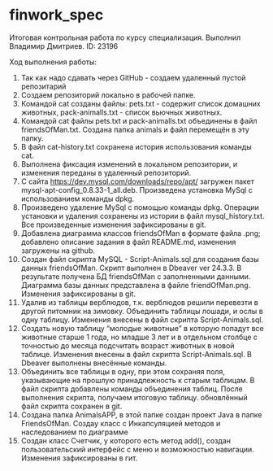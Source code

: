 # finwork_spec
Итоговая контрольная работа по курсу специализация. Выполнил Владимир Дмитриев. ID: 23196

Ход выполнения работы:

1. Так как надо сдавать через GitHub - создаем удаленный пустой репозитарий
2. Создаем репозиторий локально в рабочей папке.
3. Командой cat созданы файлы: pets.txt - содержит список домашних животных, pack-animalls.txt - список вьючных животных.
4. Командой cat файлы pets.txt и pack-animalls.txt объединены в файл friendsOfMan.txt. Создана папка animals и файл перемещён в эту папку.
5. В файл cat-history.txt сохранена история использования команды cat.
6. Выполнена фиксация изменений в локальном репозитории, и изменения переданы в удаленный репозиторий.
7. С сайта https://dev.mysql.com/downloads/repo/apt/ загружен пакет mysql-apt-config_0.8.33-1_all.deb. Произведена установка MySql с использованием команды dpkg.
8. Произведено удаление MySql с помощью команды dpkg. Операции установки и удаления сохранены из истории в файл mysql_history.txt. Все произведенные изменения зафиксированы в git.
9. Добавлена диаграмма классов friendsOfMan в формате файла .png; добавлено описание задания в файл README.md, изменения загружены на github.
10. Создан файл скрипта MySQL - Script-Animals.sql для создания базы данных friendsOfMan. Скрипт выполнен в Dbeaver ver 24.3.3. В результате получена БД friendsOfMan с заполненными данными. Диаграмма базы данных представлена в файле friendOfMan.png. Изменения зафиксированы в git.
11. Удалив из таблицы верблюдов, т.к. верблюдов решили перевезти в другой питомник на зимовку. Объединить таблицы лошади, и ослы в одну таблицу. Изменения внесены в файл скрипта Script-Animals.sql.
12. Создать новую таблицу “молодые животные” в которую попадут все животные старше 1 года, но младше 3 лет и в отдельном столбце с точностью до месяца подсчитать возраст животных в новой таблице. Изменения внесены в файл скрипта Script-Animals.sql. В Dbeaver выполнены внесённые команды.
13. Объединить все таблицы в одну, при этом сохраняя поля, указывающие на прошлую принадлежность к старым таблицам. В файл скрипта добавлены команды объединения таблиц. После выполнения скрипта, получаем итоговую таблицу. обновлённый файл скрипта сохранен в git.
14. Создана папка AnimalsAPP, в этой папке создан проект Java в папке FriendsOfMan. Создаy класс с Инкапсуляцией методов и наследованием по диаграмме
15. Создан класс Счетчик, у которого есть метод add(), создан пользовательский интерфейс с меню и возможностью навигации. Изменения зафиксированы в гит.



